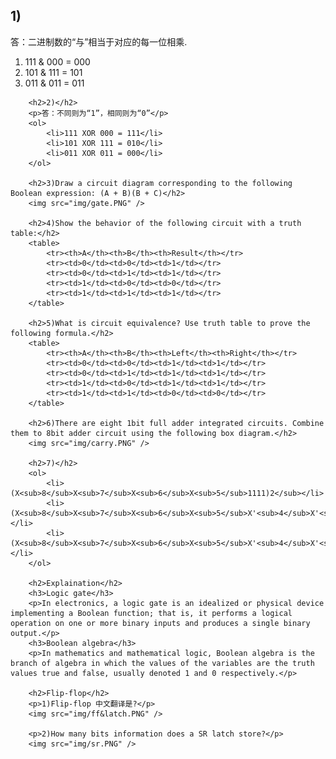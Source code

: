 <html lang="en">

<head>
	<meta charset="utf-8" />
	<title>作业5</title>
	<link type="text/css" href="homework.css" rel="stylesheet" media="screen" />
</head>

<body>
		<h2>1)</h2>
		<p>答：二进制数的“与”相当于对应的每一位相乘.</p>
		<ol>
			<li>111 & 000 = 000</li>
			<li>101 & 111 = 101</li>
			<li>011 & 011 = 011</li>
		</ol>

		<h2>2)</h2>
		<p>答：不同则为“1”，相同则为“0”</p>
		<ol>
			<li>111 XOR 000 = 111</li>
			<li>101 XOR 111 = 010</li>
			<li>011 XOR 011 = 000</li>
		</ol>

		<h2>3)Draw a circuit diagram corresponding to the following Boolean expression: (A + B)(B + C)</h2>
		<img src="img/gate.PNG" />

		<h2>4)Show the behavior of the following circuit with a truth table:</h2>
		<table>
			<tr><th>A</th><th>B</th><th>Result</th></tr>
			<tr><td>0</td><td>0</td><td>1</td></tr>
			<tr><td>0</td><td>1</td><td>1</td></tr>
			<tr><td>1</td><td>0</td><td>0</td></tr>
			<tr><td>1</td><td>1</td><td>1</td></tr>
		</table>

		<h2>5)What is circuit equivalence? Use truth table to prove the following formula.</h2>
		<table>
			<tr><th>A</th><th>B</th><th>Left</th><th>Right</th></tr>
			<tr><td>0</td><td>0</td><td>1</td><td>1</td></tr>
			<tr><td>0</td><td>1</td><td>1</td><td>1</td></tr>
			<tr><td>1</td><td>0</td><td>1</td><td>1</td></tr>
			<tr><td>1</td><td>1</td><td>0</td><td>0</td></tr>
		</table>

		<h2>6)There are eight 1bit full adder integrated circuits. Combine them to 8bit adder circuit using the following box diagram.</h2>
		<img src="img/carry.PNG" />

		<h2>7)</h2>
		<ol>
			<li>(X<sub>8</sub>X<sub>7</sub>X<sub>6</sub>X<sub>5</sub>1111)2</sub></li>
			<li>(X<sub>8</sub>X<sub>7</sub>X<sub>6</sub>X<sub>5</sub>X'<sub>4</sub>X'<sub>3</sub>X'<sub>2</sub>X'<sub>1)2</sub></li>
			<li>(X<sub>8</sub>X<sub>7</sub>X<sub>6</sub>X<sub>5</sub>X'<sub>4</sub>X'<sub>3</sub>X'<sub>2</sub>X'<sub>1)2</sub></li>
		</ol>

		<h2>Explaination</h2>
		<h3>Logic gate</h3>
		<p>In electronics, a logic gate is an idealized or physical device implementing a Boolean function; that is, it performs a logical operation on one or more binary inputs and produces a single binary output.</p>
		<h3>Boolean algebra</h3>
		<p>In mathematics and mathematical logic, Boolean algebra is the branch of algebra in which the values of the variables are the truth values true and false, usually denoted 1 and 0 respectively.</p>

		<h2>Flip-flop</h2>
		<p>1)Flip-flop 中文翻译是?</p>
		<img src="img/ff&latch.PNG" />

		<p>2)How many bits information does a SR latch store?</p>
		<img src="img/sr.PNG" />
		
</body>
</html>
